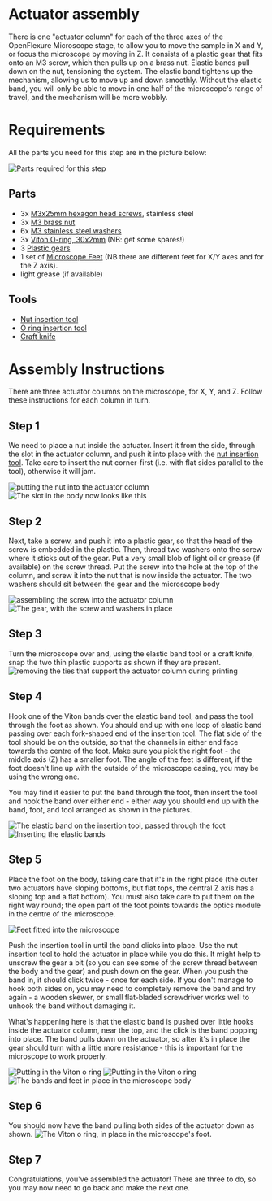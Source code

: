 

# Actuator assembly

There is one "actuator column" for each of the three axes of the OpenFlexure Microscope stage, to allow you to move the sample in X and Y, or focus the microscope by moving in Z.  It consists of a plastic gear that fits onto an M3 screw, which then pulls up on a brass nut.  Elastic bands pull down on the nut, tensioning the system.  The elastic band tightens up the mechanism, allowing us to move up and down smoothly.  Without the elastic band, you will only be able to move in one half of the microscope's range of travel, and the mechanism will be more wobbly.

# Requirements
All the parts you need for this step are in the picture below:

![Parts required for this step](Ims/actuator_assembly_parts.jpg "")

## Parts
*   3x [M3x25mm hexagon head screws](./parts/fixings/m3x25mm_hexagonhead_screw.md), stainless steel
*   3x [M3 brass nut](./parts/fixings/m3_brass_nut.md)
*   6x [M3 stainless steel washers](./parts/fixings/m3_washer.md)
*   3x [Viton O-ring, 30x2mm](./parts/fixings/viton_o_ring_30mm_inner_diameter_2mm_cross_section.md) (NB: get some spares!)
*   3 [Plastic gears](./parts/gearthumbscrew)
*   1 set of [Microscope Feet](./parts/microscope_feet) (NB there are different feet for X/Y axes and for the Z axis).
*   light grease (if available)

## Tools
*   [Nut insertion tool](./parts/nut_insertion_tool)
*   [O ring insertion tool](./parts/o_ring_insertion_tool)
*   [Craft knife](./parts/craft_knife)

# Assembly Instructions
There are three actuator columns on the microscope, for X, Y, and Z.  Follow these instructions for each column in turn.

## Step 1
We need to place a nut inside the actuator.  Insert it from the side, through the slot in the actuator column, and push it into place with the [nut insertion tool](./parts/nut_insertion_tool).  Take care to insert the nut corner-first (i.e. with flat sides parallel to the tool), otherwise it will jam.

![putting the nut into the actuator column](Ims/actuator_assembly_nut_insertion_1.jpg "")
![The slot in the body now looks like this](Ims/insert_nut_here.jpg "")

## Step 2
Next, take a screw, and push it into a plastic gear, so that the head of the screw is embedded in the plastic.  Then, thread two washers onto the screw where it sticks out of the gear.  Put a very small blob of light oil or grease (if available) on the screw thread.  Put the screw into the hole at the top of the column, and screw it into the nut that is now inside the actuator.  The two washers should sit between the gear and the microscope body

![assembling the screw into the actuator column](Ims/actuator_assembly_screw_in_1.jpg "")
![The gear, with the screw and washers in place](Ims/screw_gear_and_washers.jpg "")

## Step 3
Turn the microscope over and, using the elastic band tool or a craft knife, snap the two thin plastic supports as shown if they are present.
![removing the ties that support the actuator column during printing](Ims/actuator_assembly_snap_supports_1.jpg "")

## Step 4
Hook one of the Viton bands over the elastic band tool, and pass the tool through the foot as shown.  You should end up with one loop of elastic band passing over each fork-shaped end of the insertion tool.  The flat side of the tool should be on the outside, so that the channels in either end face towards the centre of the foot.  Make sure you pick the right foot - the middle axis (Z) has a smaller foot.  The angle of the feet is different, if the foot doesn't line up with the outside of the microscope casing, you may be using the wrong one.

You may find it easier to put the band through the foot, then insert the tool and hook the band over either end - either way you should end up with the band, foot, and tool arranged as shown in the pictures.

![The elastic band on the insertion tool, passed through the foot](Ims/band_insertion_through_foot_1.jpg "")
![Inserting the elastic bands](Ims/band_insertion_through_foot_2.jpg "")

## Step 5
Place the foot on the body, taking care that it's in the right place (the outer two actuators have sloping bottoms, but flat tops, the central Z axis has a sloping top and a flat bottom). You must also take care to put them on the right way round; the open part of the foot points towards the optics module in the centre of the microscope.

![Feet fitted into the microscope](Ims/insert_feet.jpg "")
 
Push the insertion tool in until the band clicks into place.  Use the nut insertion tool to hold the actuator in place while you do this.  It might help to unscrew the gear a bit (so you can see some of the screw thread between the body and the gear) and push down on the gear.  When you push the band in, it should click twice - once for each side.  If you don't manage to hook both sides on, you may need to completely remove the band and try again - a wooden skewer, or small flat-bladed screwdriver works well to unhook the band without damaging it.
 
What's happening here is that the elastic band is pushed over little hooks inside the actuator column, near the top, and the click is the band popping into place.  The band pulls down on the actuator, so after it's in place the gear should turn with a little more resistance - this is important for the microscope to work properly.

![Putting in the Viton o ring](Ims/band_insertion_body_1.jpg "")
![Putting in the Viton o ring](Ims/band_insertion_body_2.jpg "")
![The bands and feet in place in the microscope body](Ims/insert_bands.jpg "")

## Step 6
You should now have the band pulling both sides of the actuator down as shown.
![The Viton o ring, in place in the microscope's foot.](Ims/band_insertion_finished_bottom.jpg "")

## Step 7
Congratulations, you've assembled the actuator!  There are three to do, so you may now need to go back and make the next one.
